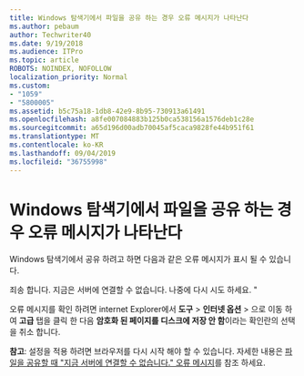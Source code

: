 ```yaml
---
title: Windows 탐색기에서 파일을 공유 하는 경우 오류 메시지가 나타난다
ms.author: pebaum
author: Techwriter40
ms.date: 9/19/2018
ms.audience: ITPro
ms.topic: article
ROBOTS: NOINDEX, NOFOLLOW
localization_priority: Normal
ms.custom:
- "1059"
- "5800005"
ms.assetid: b5c75a18-1db8-42e9-8b95-730913a61491
ms.openlocfilehash: a8fe007084883b125b0ca538156a1576deb1c28e
ms.sourcegitcommit: a65d196d00adb70045af5caca9828fe44b951f61
ms.translationtype: MT
ms.contentlocale: ko-KR
ms.lasthandoff: 09/04/2019
ms.locfileid: "36755998"
---
```

# <a name="error-message-when-sharing-files-from-windows-explorer"></a>Windows 탐색기에서 파일을 공유 하는 경우 오류 메시지가 나타난다

Windows 탐색기에서 공유 하려고 하면 다음과 같은 오류 메시지가 표시 될 수 있습니다.
  
죄송 합니다. 지금은 서버에 연결할 수 없습니다. 나중에 다시 시도 하세요. "
  
오류 메시지를 확인 하려면 internet Explorer에서 **도구** \> **인터넷 옵션** \> 으로 이동 하 여 **고급** 탭을 클릭 한 다음 **암호화 된 페이지를 디스크에 저장 안 함**이라는 확인란의 선택을 취소 합니다.
  
 **참고**: 설정을 적용 하려면 브라우저를 다시 시작 해야 할 수 있습니다. 자세한 내용은 [파일을 공유할 때 "지금 서버에 연결할 수 없습니다." 오류 메시지](https://go.microsoft.com/fwlink/?linkid=2022914)를 참조 하세요.
  